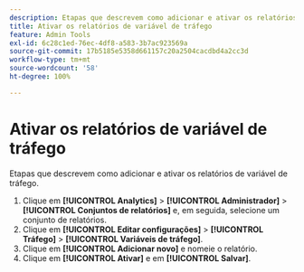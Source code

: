 ```yaml
---
description: Etapas que descrevem como adicionar e ativar os relatórios de variável de tráfego.
title: Ativar os relatórios de variável de tráfego
feature: Admin Tools
exl-id: 6c28c1ed-76ec-4df8-a583-3b7ac923569a
source-git-commit: 17b5185e5358d661157c20a2504cacdbd4a2cc3d
workflow-type: tm+mt
source-wordcount: '58'
ht-degree: 100%

---
```


# Ativar os relatórios de variável de tráfego

Etapas que descrevem como adicionar e ativar os relatórios de variável de tráfego.

1. Clique em **[!UICONTROL Analytics]** > **[!UICONTROL Administrador]** > **[!UICONTROL Conjuntos de relatórios]** e, em seguida, selecione um conjunto de relatórios.
1. Clique em **[!UICONTROL Editar configurações]** > **[!UICONTROL Tráfego]** > **[!UICONTROL Variáveis de tráfego]**.
1. Clique em **[!UICONTROL Adicionar novo]** e nomeie o relatório.
1. Clique em **[!UICONTROL Ativar]** e em **[!UICONTROL Salvar]**.
